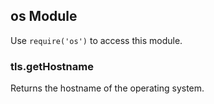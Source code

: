 ## os Module

Use `require('os')` to access this module.

### tls.getHostname

Returns the hostname of the operating system.
